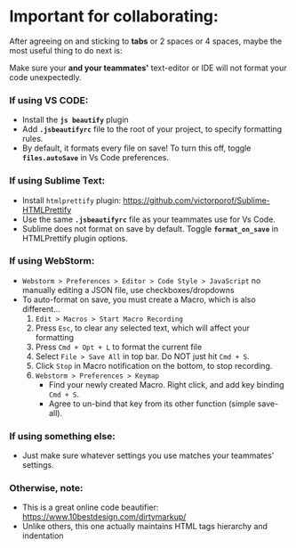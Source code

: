 # Important for collaborating:  
  
After agreeing on and sticking to **tabs** or 2 spaces or 4 spaces, maybe the most useful thing to do next is:  
  
Make sure your **and your teammates'** text-editor or IDE will not format your code unexpectedly.  
  
### If using VS CODE:  
* Install the **`js beautify`** plugin  
* Add **`.jsbeautifyrc`** file to the root of your project, to specify formatting rules.  
* By default, it formats every file on save! To turn this off, toggle **`files.autoSave`** in Vs Code preferences.  
  
### If using Sublime Text:  
* Install `htmlprettify` plugin: https://github.com/victorporof/Sublime-HTMLPrettify  
* Use the same **`.jsbeautifyrc`** file as your teammates use for Vs Code.  
* Sublime does not format on save by default. Toggle **`format_on_save`** in HTMLPrettify plugin options.  
  
### If using WebStorm:  
* `Webstorm > Preferences > Editor > Code Style > JavaScript` no manually editing a JSON file, use checkboxes/dropdowns  
* To auto-format on save, you must create a Macro, which is also different...  
    1. `Edit > Macros > Start Macro Recording`  
    2. Press `Esc`, to clear any selected text, which will affect your formatting  
    3. Press `Cmd + Opt + L` to format the current file  
    4. Select `File > Save All` in top bar. Do NOT just hit `Cmd + S`.  
    5. Click `Stop` in Macro notification on the bottom, to stop recording.  
    6. `Webstorm > Preferences > Keymap`  
        * Find your newly created Macro. Right click, and add key binding `Cmd + S`.  
        * Agree to un-bind that key from its other function (simple save-all).  
  
### If using something else:  
* Just make sure whatever settings you use matches your teammates' settings.  
  
### Otherwise, note:  
* This is a great online code beautifier: <br />https://www.10bestdesign.com/dirtymarkup/  
* Unlike others, this one actually maintains HTML tags hierarchy and indentation  
  
